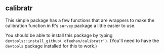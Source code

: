 calibratr
---------

This simple package has a few functions that are wrappers to make the calibration function in
R's `survey` package a little easier to use.

You should be able to install this package by typing `devtools::install_github('dfeehan/calibratr')`.
(You'll need to have the `devtools` package installed for this to work.)

